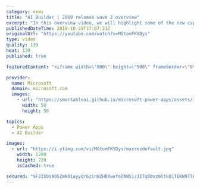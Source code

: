 ```yaml
---
category: news
title: "AI Builder | 2019 release wave 2 overview"
excerpt: "In this overview video, we will highlight some of the new capabilities included in the latest update to AI Builder within Power Apps that will help you plan and prepare for the upcoming updates with confidence.     Here are the capabilities covered:  • Building AI models  • Managing and sharing AI models"
publishedDateTime: 2019-10-29T17:07:21Z
originalUrl: "https://youtube.com/watch?v=MGtomFKVDys"
type: video
quality: 139
heat: 139
published: true

featuredContent: "<iframe width=\"800\" height=\"500\" frameborder=\"0\" src=\"https://www.youtube.com/embed/MGtomFKVDys\" allow=\"accelerometer; autoplay; encrypted-media; gyroscope; picture-in-picture\" allowfullscreen></iframe>"

provider:
  name: Microsoft
  domain: microsoft.com
  images:
    - url: "https://smartableai.github.io/microsoft-power-apps/assets/images/organizations/microsoft.com-50x50.jpg"
      width: 50
      height: 50

topics:
  - Power Apps
  - AI Builder

images:
  - url: "https://i.ytimg.com/vi/MGtomFKVDys/maxresdefault.jpg"
    width: 1280
    height: 720
    isCached: true

secured: "9FJIXbVA05ZmN91ayyQr6zinNZHBXwefeDAW5i/JI7qO0oz0ltkO1TEKW97lKTp25gg4vD+KQhPFP9EIDERND/JFZhL+DqhqdZRPxn/yyUS3iVdJ9/PmOB6v/ELd0SlRBpxNZ8cZvBnacooxDuftgIP+1w9GO69XU8wYUS4OA0e+zVrINYzsxQjB/6cUQckLHUHDxAPPyY59K227tfteHoX0NWahMCHWH+Z96dIN6QwChBDM+EgPr5+RFlZQzdvEnaRZo7DURfSdBFYkuJclVTyrBFSPwiZ4ey7mAS4Zdbh3OCdR4gJvi7dIE6bSrnz8HZLOU0J99v+QusQS6WR7AEnwLadXZc3am7XnIwvf4yo2DDV1X7F5kpvCGvQIrF2E0FL/UjkyQ7PTRzCaBsB0oIWlGwNr1CWlS8yXzvP5sXhgbo7NFZSb5MgcHJXeNhuJ;rhL12QOh36g1xhu5fHtANQ=="
---
```



